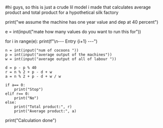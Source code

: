 #hi guys, so this is just a crude lil model i made that calculates average product and total product for a hypothetical silk factory





print("we assume the machine has one year value and dep at 40 percent")

e = int(input("mate how many values do you want to run this for"))

for i in range(e):
    print(f"\n--- Entry {i+1} ---")
    
    
    n = int(input("num of cocoons "))
    p = int(input("average output of the machines"))
    w = int(input("average output of all of labour "))

    d = p - p % 40
    r = n % 2 + p - d + w
    a = n % 2 + p - d + w / w

    if a== 0:
        print("Stop")
    elif r== 0:
        print("No")
    else:
        print("Total product:", r)
        print("Average product:", a)

        

print("Calculation done")









































































